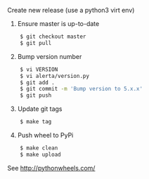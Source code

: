 Create new release (use a python3 virt env)

1. Ensure master is up-to-date
```bash
    $ git checkout master
    $ git pull
```
2. Bump version number
```bash
    $ vi VERSION
    $ vi alerta/version.py
    $ git add .
    $ git commit -m 'Bump version to 5.x.x'
    $ git push
```
3. Update git tags
```bash
    $ make tag
```
4. Push wheel to PyPi
```bash
    $ make clean
    $ make upload
```
See http://pythonwheels.com/

